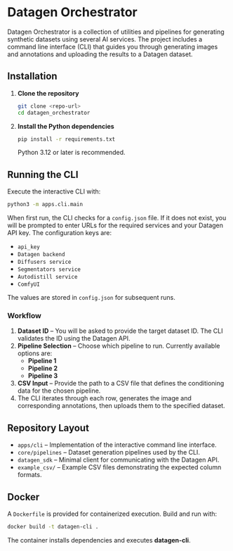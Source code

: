 # Datagen Orchestrator

Datagen Orchestrator is a collection of utilities and pipelines for generating synthetic datasets using several AI services. The project includes a command line interface (CLI) that guides you through generating images and annotations and uploading the results to a Datagen dataset.

## Installation

1. **Clone the repository**
   ```bash
   git clone <repo-url>
   cd datagen_orchestrator
   ```
2. **Install the Python dependencies**
   ```bash
   pip install -r requirements.txt
   ```
   Python 3.12 or later is recommended.

## Running the CLI

Execute the interactive CLI with:

```bash
python3 -m apps.cli.main
```

When first run, the CLI checks for a `config.json` file. If it does not exist, you will be prompted to enter URLs for the required services and your Datagen API key. The configuration keys are:

- `api_key`
- `Datagen backend`
- `Diffusers service`
- `Segmentators service`
- `Autodistill service`
- `ComfyUI`

The values are stored in `config.json` for subsequent runs.

### Workflow

1. **Dataset ID** – You will be asked to provide the target dataset ID. The CLI validates the ID using the Datagen API.
2. **Pipeline Selection** – Choose which pipeline to run. Currently available options are:
   - **Pipeline 1**
   - **Pipeline 2**
   - **Pipeline 3**
3. **CSV Input** – Provide the path to a CSV file that defines the conditioning data for the chosen pipeline.
4. The CLI iterates through each row, generates the image and corresponding annotations, then uploads them to the specified dataset.

## Repository Layout

- `apps/cli` – Implementation of the interactive command line interface.
- `core/pipelines` – Dataset generation pipelines used by the CLI.
- `datagen_sdk` – Minimal client for communicating with the Datagen API.
- `example_csv/` – Example CSV files demonstrating the expected column formats.

## Docker

A `Dockerfile` is provided for containerized execution. Build and run with:

```bash
docker build -t datagen-cli .
```

The container installs dependencies and executes **datagen-cli**.

